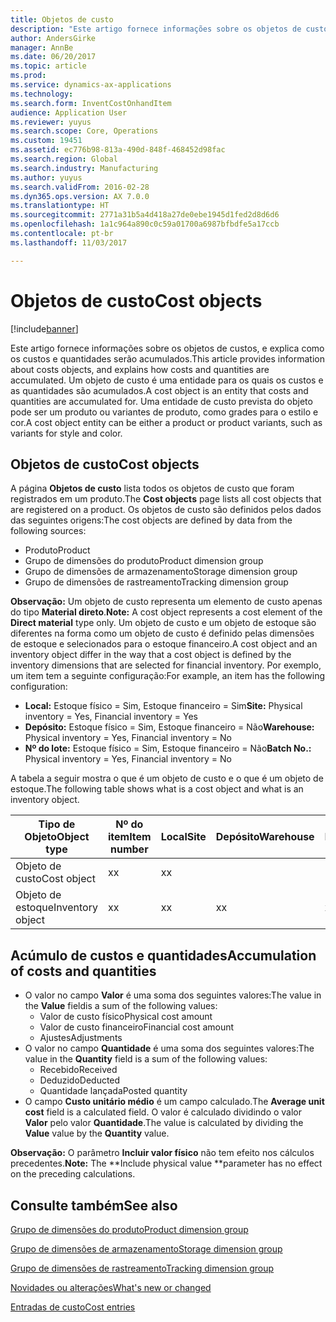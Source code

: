 ```yaml
---
title: Objetos de custo
description: "Este artigo fornece informações sobre os objetos de custos, e explica como os custos e quantidades serão acumulados. Um objeto de custo é uma entidade para os quais os custos e as quantidades são acumulados. Uma entidade de custo prevista do objeto pode ser um produto ou variantes de produto, como grades para o estilo e cor."
author: AndersGirke
manager: AnnBe
ms.date: 06/20/2017
ms.topic: article
ms.prod: 
ms.service: dynamics-ax-applications
ms.technology: 
ms.search.form: InventCostOnhandItem
audience: Application User
ms.reviewer: yuyus
ms.search.scope: Core, Operations
ms.custom: 19451
ms.assetid: ec776b98-813a-490d-848f-468452d98fac
ms.search.region: Global
ms.search.industry: Manufacturing
ms.author: yuyus
ms.search.validFrom: 2016-02-28
ms.dyn365.ops.version: AX 7.0.0
ms.translationtype: HT
ms.sourcegitcommit: 2771a31b5a4d418a27de0ebe1945d1fed2d8d6d6
ms.openlocfilehash: 1a1c964a890c0c59a01700a6987bfbdfe5a17ccb
ms.contentlocale: pt-br
ms.lasthandoff: 11/03/2017

---
```


# <a name="cost-objects"></a><span data-ttu-id="dc1fb-105">Objetos de custo</span><span class="sxs-lookup"><span data-stu-id="dc1fb-105">Cost objects</span></span>

[!include[banner](../includes/banner.md)]


<span data-ttu-id="dc1fb-106">Este artigo fornece informações sobre os objetos de custos, e explica como os custos e quantidades serão acumulados.</span><span class="sxs-lookup"><span data-stu-id="dc1fb-106">This article provides information about costs objects, and explains how costs and quantities are accumulated.</span></span> <span data-ttu-id="dc1fb-107">Um objeto de custo é uma entidade para os quais os custos e as quantidades são acumulados.</span><span class="sxs-lookup"><span data-stu-id="dc1fb-107">A cost object is an entity that costs and quantities are accumulated for.</span></span> <span data-ttu-id="dc1fb-108">Uma entidade de custo prevista do objeto pode ser um produto ou variantes de produto, como grades para o estilo e cor.</span><span class="sxs-lookup"><span data-stu-id="dc1fb-108">A cost object entity can be either a product or product variants, such as variants for style and color.</span></span>  

## <a name="cost-objects"></a><span data-ttu-id="dc1fb-109">Objetos de custo</span><span class="sxs-lookup"><span data-stu-id="dc1fb-109">Cost objects</span></span>

<span data-ttu-id="dc1fb-110">A página **Objetos de custo** lista todos os objetos de custo que foram registrados em um produto.</span><span class="sxs-lookup"><span data-stu-id="dc1fb-110">The **Cost objects** page lists all cost objects that are registered on a product.</span></span> <span data-ttu-id="dc1fb-111">Os objetos de custo são definidos pelos dados das seguintes origens:</span><span class="sxs-lookup"><span data-stu-id="dc1fb-111">The cost objects are defined by data from the following sources:</span></span>

-   <span data-ttu-id="dc1fb-112">Produto</span><span class="sxs-lookup"><span data-stu-id="dc1fb-112">Product</span></span>
-   <span data-ttu-id="dc1fb-113">Grupo de dimensões do produto</span><span class="sxs-lookup"><span data-stu-id="dc1fb-113">Product dimension group</span></span>
-   <span data-ttu-id="dc1fb-114">Grupo de dimensões de armazenamento</span><span class="sxs-lookup"><span data-stu-id="dc1fb-114">Storage dimension group</span></span>
-   <span data-ttu-id="dc1fb-115">Grupo de dimensões de rastreamento</span><span class="sxs-lookup"><span data-stu-id="dc1fb-115">Tracking dimension group</span></span>

<span data-ttu-id="dc1fb-116">**Observação:** Um objeto de custo representa um elemento de custo apenas do tipo **Material direto**.</span><span class="sxs-lookup"><span data-stu-id="dc1fb-116">**Note:** A cost object represents a cost element of the **Direct material** type only.</span></span> <span data-ttu-id="dc1fb-117">Um objeto de custo e um objeto de estoque são diferentes na forma como um objeto de custo é definido pelas dimensões de estoque e selecionados para o estoque financeiro.</span><span class="sxs-lookup"><span data-stu-id="dc1fb-117">A cost object and an inventory object differ in the way that a cost object is defined by the inventory dimensions that are selected for financial inventory.</span></span> <span data-ttu-id="dc1fb-118">Por exemplo, um item tem a seguinte configuração:</span><span class="sxs-lookup"><span data-stu-id="dc1fb-118">For example, an item has the following configuration:</span></span>

-   <span data-ttu-id="dc1fb-119">**Local:** Estoque físico = Sim, Estoque financeiro = Sim</span><span class="sxs-lookup"><span data-stu-id="dc1fb-119">**Site:** Physical inventory = Yes, Financial inventory = Yes</span></span>
-   <span data-ttu-id="dc1fb-120">**Depósito:** Estoque físico = Sim, Estoque financeiro = Não</span><span class="sxs-lookup"><span data-stu-id="dc1fb-120">**Warehouse:** Physical inventory = Yes, Financial inventory = No</span></span>
-   <span data-ttu-id="dc1fb-121">**Nº do lote:** Estoque físico = Sim, Estoque financeiro = Não</span><span class="sxs-lookup"><span data-stu-id="dc1fb-121">**Batch No.:** Physical inventory = Yes, Financial inventory = No</span></span>

<span data-ttu-id="dc1fb-122">A tabela a seguir mostra o que é um objeto de custo e o que é um objeto de estoque.</span><span class="sxs-lookup"><span data-stu-id="dc1fb-122">The following table shows what is a cost object and what is an inventory object.</span></span>

| <span data-ttu-id="dc1fb-123">Tipo de Objeto</span><span class="sxs-lookup"><span data-stu-id="dc1fb-123">Object type</span></span>      | <span data-ttu-id="dc1fb-124">Nº do item</span><span class="sxs-lookup"><span data-stu-id="dc1fb-124">Item number</span></span> | <span data-ttu-id="dc1fb-125">Local</span><span class="sxs-lookup"><span data-stu-id="dc1fb-125">Site</span></span> | <span data-ttu-id="dc1fb-126">Depósito</span><span class="sxs-lookup"><span data-stu-id="dc1fb-126">Warehouse</span></span> | <span data-ttu-id="dc1fb-127">Nº do lote</span><span class="sxs-lookup"><span data-stu-id="dc1fb-127">Batch No.</span></span> |
|------------------|-------------|------|-----------|-----------|
| <span data-ttu-id="dc1fb-128">Objeto de custo</span><span class="sxs-lookup"><span data-stu-id="dc1fb-128">Cost object</span></span>      | <span data-ttu-id="dc1fb-129">x</span><span class="sxs-lookup"><span data-stu-id="dc1fb-129">x</span></span>           | <span data-ttu-id="dc1fb-130">x</span><span class="sxs-lookup"><span data-stu-id="dc1fb-130">x</span></span>    |           |           |
| <span data-ttu-id="dc1fb-131">Objeto de estoque</span><span class="sxs-lookup"><span data-stu-id="dc1fb-131">Inventory object</span></span> | <span data-ttu-id="dc1fb-132">x</span><span class="sxs-lookup"><span data-stu-id="dc1fb-132">x</span></span>           | <span data-ttu-id="dc1fb-133">x</span><span class="sxs-lookup"><span data-stu-id="dc1fb-133">x</span></span>    |  <span data-ttu-id="dc1fb-134">x</span><span class="sxs-lookup"><span data-stu-id="dc1fb-134">x</span></span>        | <span data-ttu-id="dc1fb-135">x</span><span class="sxs-lookup"><span data-stu-id="dc1fb-135">x</span></span>         |

## <a name="accumulation-of-costs-and-quantities"></a><span data-ttu-id="dc1fb-136">Acúmulo de custos e quantidades</span><span class="sxs-lookup"><span data-stu-id="dc1fb-136">Accumulation of costs and quantities</span></span>
-   <span data-ttu-id="dc1fb-137">O valor no campo **Valor** é uma soma dos seguintes valores:</span><span class="sxs-lookup"><span data-stu-id="dc1fb-137">The value in the **Value** fieldis a sum of the following values:</span></span>
    -   <span data-ttu-id="dc1fb-138">Valor de custo físico</span><span class="sxs-lookup"><span data-stu-id="dc1fb-138">Physical cost amount</span></span>
    -   <span data-ttu-id="dc1fb-139">Valor de custo financeiro</span><span class="sxs-lookup"><span data-stu-id="dc1fb-139">Financial cost amount</span></span>
    -   <span data-ttu-id="dc1fb-140">Ajustes</span><span class="sxs-lookup"><span data-stu-id="dc1fb-140">Adjustments</span></span>
-   <span data-ttu-id="dc1fb-141">O valor no campo **Quantidade** é uma soma dos seguintes valores:</span><span class="sxs-lookup"><span data-stu-id="dc1fb-141">The value in the **Quantity** field is a sum of the following values:</span></span>
    -   <span data-ttu-id="dc1fb-142">Recebido</span><span class="sxs-lookup"><span data-stu-id="dc1fb-142">Received</span></span>
    -   <span data-ttu-id="dc1fb-143">Deduzido</span><span class="sxs-lookup"><span data-stu-id="dc1fb-143">Deducted</span></span>
    -   <span data-ttu-id="dc1fb-144">Quantidade lançada</span><span class="sxs-lookup"><span data-stu-id="dc1fb-144">Posted quantity</span></span>
-   <span data-ttu-id="dc1fb-145">O campo **Custo unitário médio** é um campo calculado.</span><span class="sxs-lookup"><span data-stu-id="dc1fb-145">The **Average unit cost** field is a calculated field.</span></span> <span data-ttu-id="dc1fb-146">O valor é calculado dividindo o valor **Valor** pelo valor **Quantidade**.</span><span class="sxs-lookup"><span data-stu-id="dc1fb-146">The value is calculated by dividing the **Value** value by the **Quantity** value.</span></span>

<span data-ttu-id="dc1fb-147">**Observação:** O parâmetro **Incluir valor físico** não tem efeito nos cálculos precedentes.</span><span class="sxs-lookup"><span data-stu-id="dc1fb-147">**Note:** The **Include physical value **parameter has no effect on the preceding calculations.</span></span>

<a name="see-also"></a><span data-ttu-id="dc1fb-148">Consulte também</span><span class="sxs-lookup"><span data-stu-id="dc1fb-148">See also</span></span>
--------

[<span data-ttu-id="dc1fb-149">Grupo de dimensões do produto</span><span class="sxs-lookup"><span data-stu-id="dc1fb-149">Product dimension group</span></span>](https://technet.microsoft.com/en-us/library/aa499382.aspx)

[<span data-ttu-id="dc1fb-150">Grupo de dimensões de armazenamento</span><span class="sxs-lookup"><span data-stu-id="dc1fb-150">Storage dimension group</span></span>](https://technet.microsoft.com/en-us/library/hh209317.aspx)

[<span data-ttu-id="dc1fb-151">Grupo de dimensões de rastreamento</span><span class="sxs-lookup"><span data-stu-id="dc1fb-151">Tracking dimension group</span></span>](https://technet.microsoft.com/en-us/library/hh209465.aspx)

[<span data-ttu-id="dc1fb-152">Novidades ou alterações</span><span class="sxs-lookup"><span data-stu-id="dc1fb-152">What's new or changed</span></span>](../../fin-and-ops/get-started/whats-new-changed.md)

[<span data-ttu-id="dc1fb-153">Entradas de custo</span><span class="sxs-lookup"><span data-stu-id="dc1fb-153">Cost entries</span></span>](cost-entries.md)




